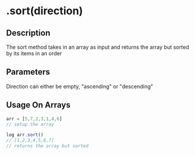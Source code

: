 # .sort(direction)

## Description

The sort method takes in an array as input and returns the array but sorted by its items in an order

## Parameters

Direction can either be empty, "ascending" or "descending"

## Usage On Arrays

```javascript
arr = [5,7,2,3,1,4,6]
// setup the array

log arr.sort()
// [1,2,3,4,5,6,7]
// returns the array but sorted
```

